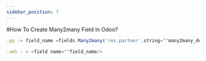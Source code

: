 ```yaml
---
sidebar_position: 7
---
```


#How To Create Many2many Field In Odoo?

```js
.py -> field_name =fields.Many2many('res.partner',string=""many2many_default"")

.xml - > <field name=""field_name/>

```